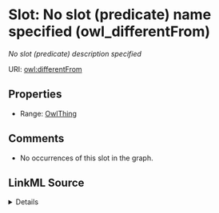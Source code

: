 

# Slot: No slot (predicate) name specified (owl_differentFrom)


_No slot (predicate) description specified_







URI: [owl:differentFrom](http://www.w3.org/2002/07/owl#differentFrom)



<!-- no inheritance hierarchy -->








## Properties

* Range: [OwlThing](../classes/OwlThing.md)





## Comments

* No occurrences of this slot in the graph.



## LinkML Source

<details>

```yaml
name: owl_differentFrom
description: No slot (predicate) description specified
title: No slot (predicate) name specified
comments:
- No occurrences of this slot in the graph.
from_schema: sawgraph-kg
rank: 1000
domain: owl_Thing
slot_uri: owl:differentFrom
alias: owl_differentFrom
range: owl_Thing

```
</details>